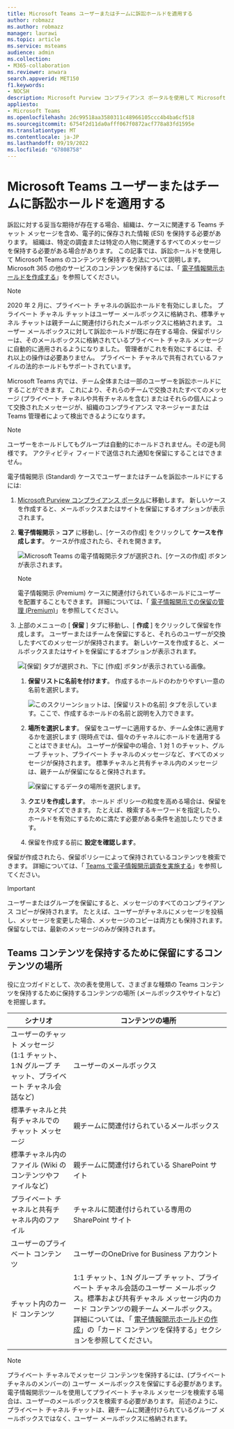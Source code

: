 ```yaml
---
title: Microsoft Teams ユーザーまたはチームに訴訟ホールドを適用する
author: robmazz
ms.author: robmazz
manager: laurawi
ms.topic: article
ms.service: msteams
audience: admin
ms.collection:
- M365-collaboration
ms.reviewer: anwara
search.appverid: MET150
f1.keywords:
- NOCSH
description: Microsoft Purview コンプライアンス ポータルを使用して Microsoft Teams のユーザーまたはチームを訴訟ホールドに配置し、データ要件に基づいて訴訟ホールドが必要なものについて説明します。
appliesto:
- Microsoft Teams
ms.openlocfilehash: 2dc99518aa3580311c48966105ccc4b4ba6cf518
ms.sourcegitcommit: 6754f2d11da0afff067f0872acf778a83fd1595e
ms.translationtype: MT
ms.contentlocale: ja-JP
ms.lasthandoff: 09/19/2022
ms.locfileid: "67808758"
---
```

# <a name="place-a-microsoft-teams-user-or-team-on-legal-hold"></a>Microsoft Teams ユーザーまたはチームに訴訟ホールドを適用する

訴訟に対する妥当な期待が存在する場合、組織は、ケースに関連する Teams チャット メッセージを含め、電子的に保存された情報 (ESI) を保持する必要があります。 組織は、特定の調査または特定の人物に関連するすべてのメッセージを保持する必要がある場合があります。 この記事では、訴訟ホールドを使用して Microsoft Teams のコンテンツを保持する方法について説明します。 Microsoft 365 の他のサービスのコンテンツを保持するには、「 [電子情報開示ホールドを作成する](/microsoft-365/compliance/create-ediscovery-holds)」を参照してください。

> [!NOTE]
> 2020 年 2 月に、プライベート チャネルの訴訟ホールドを有効にしました。 プライベート チャネル チャットはユーザー メールボックスに格納され、標準チャネル チャットは親チームに関連付けられたメールボックスに格納されます。 ユーザー メールボックスに対して訴訟ホールドが既に存在する場合、保留ポリシーは、そのメールボックスに格納されているプライベート チャネル メッセージに自動的に適用されるようになりました。 管理者がこれを有効にするには、それ以上の操作は必要ありません。 プライベート チャネルで共有されているファイルの法的ホールドもサポートされています。

Microsoft Teams 内では、チーム全体または一部のユーザーを訴訟ホールドにすることができます。 これにより、それらのチームで交換されたすべてのメッセージ (プライベート チャネルや共有チャネルを含む) またはそれらの個人によって交換されたメッセージが、組織のコンプライアンス マネージャーまたは Teams 管理者によって検出できるようになります。

> [!NOTE]
> ユーザーをホールドしてもグループは自動的にホールドされません。その逆も同様です。
> アクティビティ フィードで送信された通知を保留にすることはできません。

電子情報開示 (Standard) ケースでユーザーまたはチームを訴訟ホールドにするには:

1. [Microsoft Purview コンプライアンス ポータル](https://compliance.microsoft.com)に移動します。 新しいケースを作成すると、メールボックスまたはサイトを保留にするオプションが表示されます。

2. **電子情報開示** > **コア** に移動し、[ケースの作成] をクリックして **ケースを作成します**。 ケースが作成されたら、それを開きます。
  
   ![Microsoft Teams の電子情報開示タブが選択され、[ケースの作成] ボタンが表示されます。](media/LegalHold1.png)

   > [!NOTE]
   > 電子情報開示 (Premium) ケースに関連付けられているホールドにユーザーを配置することもできます。 詳細については、「 [電子情報開示での保留の管理 (Premium)](/microsoft-365/compliance/managing-holds)」を参照してください。

3. 上部のメニューの [ **保留** ] タブに移動し、[ **作成** ] をクリックして保留を作成します。 ユーザーまたはチームを保留にすると、それらのユーザーが交換したすべてのメッセージが保持されます。 新しいケースを作成すると、メールボックスまたはサイトを保留にするオプションが表示されます。

   ![[保留] タブが選択され、下に [作成] ボタンが表示されている画像。](media/LegalHold2.png)

   1. **保留リストに名前を付けます**。 作成するホールドのわかりやすい一意の名前を選択します。
  
       ![このスクリーンショットは、[保留リストの名前] タブを示しています。ここで、作成するホールドの名前と説明を入力できます。](media/LegalHold3.png)

   2. **場所を選択します**。 保留をユーザーに適用するか、チーム全体に適用するかを選択します (現時点では、個々のチャネルにホールドを適用することはできません)。 ユーザーが保留中の場合、1 対 1 のチャット、グループ チャット、プライベート チャネルのメッセージなど、すべてのメッセージが保持されます。 標準チャネルと共有チャネル内のメッセージは、親チームが保留になると保持されます。

      ![保留にするデータの場所を選択します。](media/LegalHold4.png)

   3. **クエリを作成します**。 ホールド ポリシーの粒度を高める場合は、保留をカスタマイズできます。 たとえば、検索するキーワードを指定したり、ホールドを有効にするために満たす必要がある条件を追加したりできます。

   4. 保留を作成する前に **設定を確認します**。

保留が作成されたら、保留ポリシーによって保持されているコンテンツを検索できます。 詳細については、「 [Teams で電子情報開示調査を実施する](eDiscovery-investigation.md)」を参照してください。

> [!IMPORTANT]
> ユーザーまたはグループを保留にすると、メッセージのすべてのコンプライアンス コピーが保持されます。 たとえば、ユーザーがチャネルにメッセージを投稿し、メッセージを変更した場合、メッセージのコピーは両方とも保持されます。 保留なしでは、最新のメッセージのみが保持されます。

## <a name="content-locations-to-place-on-hold-to-preserve-teams-content"></a>Teams コンテンツを保持するために保留にするコンテンツの場所

役に立つガイドとして、次の表を使用して、さまざまな種類の Teams コンテンツを保持するために保持するコンテンツの場所 (メールボックスやサイトなど) を把握します。

|シナリオ  |コンテンツの場所  |
|---------|---------|
|ユーザーのチャット メッセージ (1:1 チャット、1:N グループ チャット、プライベート チャネル会話など)     |ユーザーのメールボックス         |
|標準チャネルと共有チャネルでのチャット メッセージ    |親チームに関連付けられているメールボックス         |
|標準チャネル内のファイル (Wiki のコンテンツやファイルなど)     |親チームに関連付けられている SharePoint サイト        |
|プライベート チャネルと共有チャネル内のファイル     |チャネルに関連付けられている専用の SharePoint サイト
|ユーザーのプライベート コンテンツ     |ユーザーのOneDrive for Business アカウント       |
|チャット内のカード コンテンツ|1:1 チャット、1:N グループ チャット、プライベート チャネル会話のユーザー メールボックス。標準および共有チャネル メッセージ内のカード コンテンツの親チーム メールボックス。 詳細については、「 [電子情報開示ホールドの作成](/microsoft-365/compliance/create-ediscovery-holds#preserve-card-content)」の「カード コンテンツを保持する」セクションを参照してください。|
|||

> [!NOTE]
> プライベート チャネルでメッセージ コンテンツを保持するには、(プライベート チャネルのメンバーの) ユーザー メールボックスを保留にする必要があります。 電子情報開示ツールを使用してプライベート チャネル メッセージを検索する場合は、ユーザーのメールボックスを検索する必要があります。 前述のように、プライベート チャネル チャットは、親チームに関連付けられているグループ メールボックスではなく、ユーザー メールボックスに格納されます。
